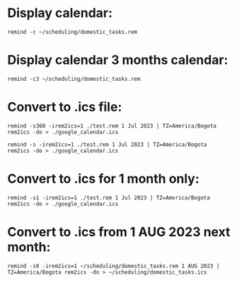 # Display calendar:
```
remind -c ~/scheduling/domestic_tasks.rem
```

# Display calendar 3 months calendar:
```
remind -c3 ~/scheduling/domestic_tasks.rem
```
# Convert to .ics file:
```
remind -s360 -irem2ics=1 ./test.rem 1 Jul 2023 | TZ=America/Bogota rem2ics -do > ./google_calendar.ics

remind -s -irem2ics=1 ./test.rem 1 Jul 2023 | TZ=America/Bogota rem2ics -do > ./google_calendar.ics
```
# Convert to .ics for 1 month only:
```
remind -s1 -irem2ics=1 ./test.rem 1 Jul 2023 | TZ=America/Bogota rem2ics -do > ./google_calendar.ics
```

# Convert to .ics from 1 AUG 2023 next month:
```
remind -s0 -irem2ics=1 ~/scheduling/domestic_tasks.rem 1 AUG 2023 | TZ=America/Bogota rem2ics -do > ~/scheduling/domestic_tasks.ics
```
